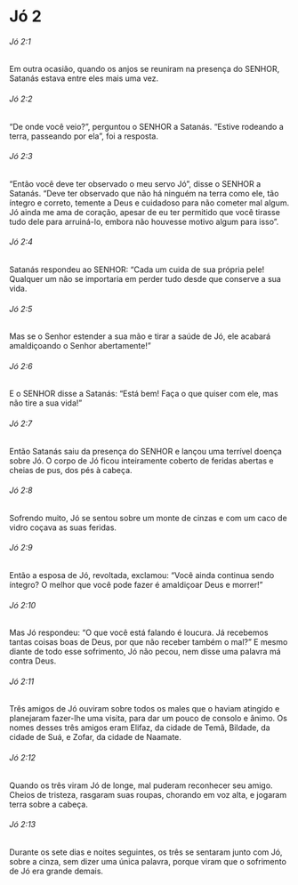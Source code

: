 # Jó 2

###### Jó 2:1

Em outra ocasião, quando os anjos se reuniram na presença do SENHOR, Satanás estava entre eles mais uma vez.

###### Jó 2:2

“De onde você veio?”, perguntou o SENHOR a Satanás. “Estive rodeando a terra, passeando por ela”, foi a resposta.

###### Jó 2:3

“Então você deve ter observado o meu servo Jó”, disse o SENHOR a Satanás. “Deve ter observado que não há ninguém na terra como ele, tão íntegro e correto, temente a Deus e cuidadoso para não cometer mal algum. Jó ainda me ama de coração, apesar de eu ter permitido que você tirasse tudo dele para arruiná-lo, embora não houvesse motivo algum para isso”.

###### Jó 2:4

Satanás respondeu ao SENHOR: “Cada um cuida de sua própria pele! Qualquer um não se importaria em perder tudo desde que conserve a sua vida.

###### Jó 2:5

Mas se o Senhor estender a sua mão e tirar a saúde de Jó, ele acabará amaldiçoando o Senhor abertamente!”

###### Jó 2:6

E o SENHOR disse a Satanás: “Está bem! Faça o que quiser com ele, mas não tire a sua vida!”

###### Jó 2:7

Então Satanás saiu da presença do SENHOR e lançou uma terrível doença sobre Jó. O corpo de Jó ficou inteiramente coberto de feridas abertas e cheias de pus, dos pés à cabeça.

###### Jó 2:8

Sofrendo muito, Jó se sentou sobre um monte de cinzas e com um caco de vidro coçava as suas feridas.

###### Jó 2:9

Então a esposa de Jó, revoltada, exclamou: “Você ainda continua sendo íntegro? O melhor que você pode fazer é amaldiçoar Deus e morrer!”

###### Jó 2:10

Mas Jó respondeu: “O que você está falando é loucura. Já recebemos tantas coisas boas de Deus, por que não receber também o mal?” E mesmo diante de todo esse sofrimento, Jó não pecou, nem disse uma palavra má contra Deus.

###### Jó 2:11

Três amigos de Jó ouviram sobre todos os males que o haviam atingido e planejaram fazer-lhe uma visita, para dar um pouco de consolo e ânimo. Os nomes desses três amigos eram Elifaz, da cidade de Temã, Bildade, da cidade de Suá, e Zofar, da cidade de Naamate.

###### Jó 2:12

Quando os três viram Jó de longe, mal puderam reconhecer seu amigo. Cheios de tristeza, rasgaram suas roupas, chorando em voz alta, e jogaram terra sobre a cabeça.

###### Jó 2:13

Durante os sete dias e noites seguintes, os três se sentaram junto com Jó, sobre a cinza, sem dizer uma única palavra, porque viram que o sofrimento de Jó era grande demais.

